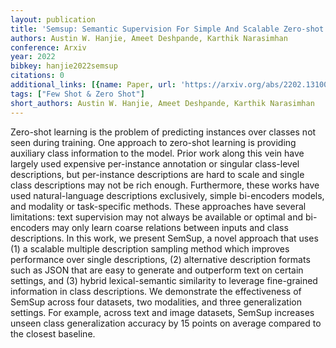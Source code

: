 ```yaml
---
layout: publication
title: 'Semsup: Semantic Supervision For Simple And Scalable Zero-shot Generalization'
authors: Austin W. Hanjie, Ameet Deshpande, Karthik Narasimhan
conference: Arxiv
year: 2022
bibkey: hanjie2022semsup
citations: 0
additional_links: [{name: Paper, url: 'https://arxiv.org/abs/2202.13100'}]
tags: ["Few Shot & Zero Shot"]
short_authors: Austin W. Hanjie, Ameet Deshpande, Karthik Narasimhan
---
```

Zero-shot learning is the problem of predicting instances over classes not
seen during training. One approach to zero-shot learning is providing auxiliary
class information to the model. Prior work along this vein have largely used
expensive per-instance annotation or singular class-level descriptions, but
per-instance descriptions are hard to scale and single class descriptions may
not be rich enough. Furthermore, these works have used natural-language
descriptions exclusively, simple bi-encoders models, and modality or
task-specific methods. These approaches have several limitations: text
supervision may not always be available or optimal and bi-encoders may only
learn coarse relations between inputs and class descriptions. In this work, we
present SemSup, a novel approach that uses (1) a scalable multiple description
sampling method which improves performance over single descriptions, (2)
alternative description formats such as JSON that are easy to generate and
outperform text on certain settings, and (3) hybrid lexical-semantic similarity
to leverage fine-grained information in class descriptions. We demonstrate the
effectiveness of SemSup across four datasets, two modalities, and three
generalization settings. For example, across text and image datasets, SemSup
increases unseen class generalization accuracy by 15 points on average compared
to the closest baseline.